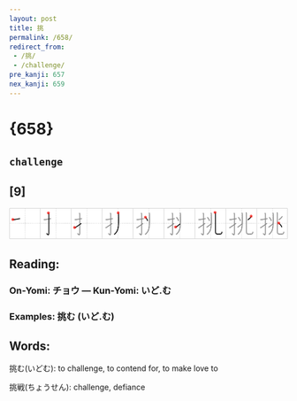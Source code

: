 ```yaml
---
layout: post
title: 挑
permalink: /658/
redirect_from:
 - /挑/
 - /challenge/
pre_kanji: 657
nex_kanji: 659
---
```


# {658}

## `challenge`

## [9]

<div class="stroke"><img src="../images/E68C91.png" /></div>

## Reading:

### On-Yomi: チョウ &mdash; Kun-Yomi: いど.む

### Examples: 挑む (いど.む)

## Words:

挑む(いどむ): to challenge, to contend for, to make love to

挑戦(ちょうせん): challenge, defiance
